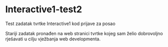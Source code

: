 # Interactive1-test2
Test zadatak tvrtke Interactive1 kod prijave za posao

Stariji zadatak pronađen na web stranici tvrtke kojeg sam želio dobrovoljno rješavati u cilju vježbanja web developmenta.
